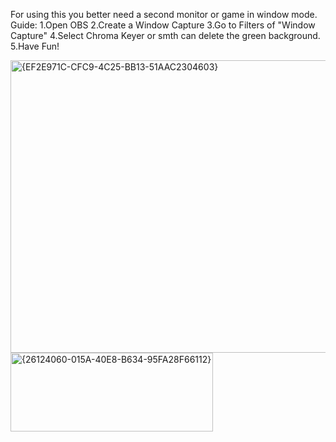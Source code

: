 For using this you better need a second monitor or game in window mode.
Guide:
1.Open OBS
2.Create a Window Capture
3.Go to Filters of "Window Capture"
4.Select Chroma Keyer or smth can delete the green background.
5.Have Fun!

<img width="1158" height="468" alt="{EF2E971C-CFC9-4C25-BB13-51AAC2304603}" src="https://github.com/user-attachments/assets/217df68d-8118-4398-9ed0-2081448748e6" />
<img width="324" height="126" alt="{26124060-015A-40E8-B634-95FA28F66112}" src="https://github.com/user-attachments/assets/159cdceb-d8d7-4840-ab5e-5ba05a85560e" />
